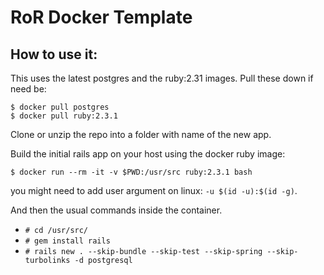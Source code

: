 # RoR Docker Template

## How to use it:
This uses the latest postgres and the ruby:2.31 images. Pull these down if need be:  
```
$ docker pull postgres
$ docker pull ruby:2.3.1
```  

Clone or unzip the repo into a folder with name of the new app.

Build the initial rails app on your host using the docker ruby image:  
```
$ docker run --rm -it -v $PWD:/usr/src ruby:2.3.1 bash
```
you might need to add user argument on linux: `-u $(id -u):$(id -g)`.  

And then the usual commands inside the container.
- `# cd /usr/src/`
- `# gem install rails`
- `# rails new . --skip-bundle --skip-test --skip-spring --skip-turbolinks -d postgresql`
